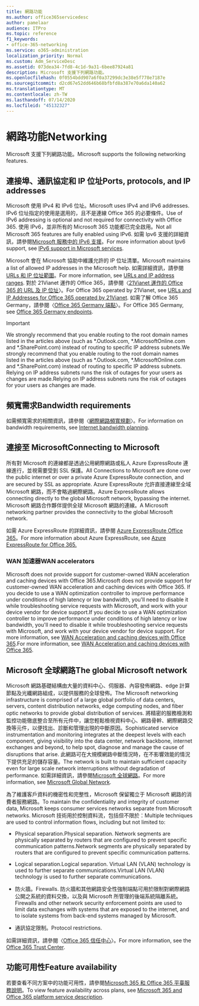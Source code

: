 ```yaml
---
title: 網路功能
ms.author: office365servicedesc
author: pamelaar
audience: ITPro
ms.topic: reference
f1_keywords:
- office-365-networking
ms.service: o365-administration
localization_priority: Normal
ms.custom: Adm_ServiceDesc
ms.assetid: 073dea34-7fd8-4c1d-9a31-6bee87924a81
description: Microsoft 支援下列網路功能。
ms.openlocfilehash: 0f0554bdd907a6f0a37299dc3e38e5f778e7187e
ms.sourcegitcommit: d2cd67e52dd646b68bfbfd8a387e70a6da140a62
ms.translationtype: MT
ms.contentlocale: zh-TW
ms.lasthandoff: 07/14/2020
ms.locfileid: "45132327"
---
```

# <a name="networking"></a><span data-ttu-id="080db-103">網路功能</span><span class="sxs-lookup"><span data-stu-id="080db-103">Networking</span></span>

<span data-ttu-id="080db-104">Microsoft 支援下列網路功能。</span><span class="sxs-lookup"><span data-stu-id="080db-104">Microsoft supports the following networking features.</span></span>
  
## <a name="ports-protocols-and-ip-addresses"></a><span data-ttu-id="080db-105">連接埠、通訊協定和 IP 位址</span><span class="sxs-lookup"><span data-stu-id="080db-105">Ports, protocols, and IP addresses</span></span>

<span data-ttu-id="080db-106">Microsoft 使用 IPv4 和 IPv6 位址。</span><span class="sxs-lookup"><span data-stu-id="080db-106">Microsoft uses IPv4 and IPv6 addresses.</span></span> <span data-ttu-id="080db-107">IPv6 位址指定的使用是選用的，且不是連線 Office 365 的必要條件。</span><span class="sxs-lookup"><span data-stu-id="080db-107">Use of IPv6 addressing is optional and not required for connectivity with Office 365.</span></span> <span data-ttu-id="080db-108">使用 IPv6，並非所有的 Microsoft 365 功能都已完全啟用。</span><span class="sxs-lookup"><span data-stu-id="080db-108">Not all Microsoft 365 features are fully enabled using IPv6.</span></span> <span data-ttu-id="080db-109">如需 Ipv6 支援的詳細資訊，請參閱[Microsoft 服務中的 IPv6 支援](https://docs.microsoft.com/office365/enterprise/ipv6-support)。</span><span class="sxs-lookup"><span data-stu-id="080db-109">For more information about Ipv6 support, see [IPv6 support in Microsoft services](https://docs.microsoft.com/office365/enterprise/ipv6-support).</span></span>
  
<span data-ttu-id="080db-110">Microsoft 會在 Microsoft 協助中維護允許的 IP 位址清單。</span><span class="sxs-lookup"><span data-stu-id="080db-110">Microsoft maintains a list of allowed IP addresses in the Microsoft help.</span></span> <span data-ttu-id="080db-111">如需詳細資訊，請參閱[URLs 和 IP 位址範圍](https://docs.microsoft.com/office365/enterprise/urls-and-ip-address-ranges)。</span><span class="sxs-lookup"><span data-stu-id="080db-111">For more information, see [URLs and IP address ranges](https://docs.microsoft.com/office365/enterprise/urls-and-ip-address-ranges).</span></span> <span data-ttu-id="080db-112">對於 21Vianet 運作的 Office 365，請參閱〈[21Vianet 運作的 Office 365 的 URL 及 IP 位址](https://docs.microsoft.com/office365/enterprise/managing-office-365-endpoints)〉。</span><span class="sxs-lookup"><span data-stu-id="080db-112">For Office 365 operated by 21Vianet, see [URLs and IP Addresses for Office 365 operated by 21Vianet](https://docs.microsoft.com/office365/enterprise/managing-office-365-endpoints).</span></span> <span data-ttu-id="080db-113">如需了解 Office 365 Germany，請參閱〈[Office 365 Germany 端點](https://support.office.com/article/Office-365-Germany-endpoints-8a113a50-0071-4155-bb8e-eba5a8dbd4c8)〉。</span><span class="sxs-lookup"><span data-stu-id="080db-113">For Office 365 Germany, see [Office 365 Germany endpoints](https://support.office.com/article/Office-365-Germany-endpoints-8a113a50-0071-4155-bb8e-eba5a8dbd4c8).</span></span>
  
> [!IMPORTANT]
> <span data-ttu-id="080db-114">We strongly recommend that you enable routing to the root domain names listed in the articles above (such as \*.Outlook.com, \*.MicrosoftOnline.com and \*.SharePoint.com) instead of routing to specific IP address subnets.</span><span class="sxs-lookup"><span data-stu-id="080db-114">We strongly recommend that you enable routing to the root domain names listed in the articles above (such as \*.Outlook.com, \*.MicrosoftOnline.com and \*.SharePoint.com) instead of routing to specific IP address subnets.</span></span> <span data-ttu-id="080db-115">Relying on IP address subnets runs the risk of outages for your users as changes are made.</span><span class="sxs-lookup"><span data-stu-id="080db-115">Relying on IP address subnets runs the risk of outages for your users as changes are made.</span></span> 
  
## <a name="bandwidth-requirements"></a><span data-ttu-id="080db-116">頻寬需求</span><span class="sxs-lookup"><span data-stu-id="080db-116">Bandwidth requirements</span></span>

<span data-ttu-id="080db-117">如需頻寬需求的相關資訊，請參閱〈[網際網路頻寬規劃](https://docs.microsoft.com/office365/enterprise/network-planning-and-performance)〉。</span><span class="sxs-lookup"><span data-stu-id="080db-117">For information on bandwidth requirements, see [Internet bandwidth planning](https://docs.microsoft.com/office365/enterprise/network-planning-and-performance).</span></span>
  
## <a name="connecting-to-microsoft"></a><span data-ttu-id="080db-118">連接至 Microsoft</span><span class="sxs-lookup"><span data-stu-id="080db-118">Connecting to Microsoft</span></span>

<span data-ttu-id="080db-119">所有對 Microsoft 的連線都是透過公用網際網路或私人 Azure ExpressRoute 連線進行，並視需要受到 SSL 保護。</span><span class="sxs-lookup"><span data-stu-id="080db-119">All Connections to Microsoft are done over the public internet or over a private Azure ExpressRoute connection, and are secured by SSL as appropriate.</span></span> <span data-ttu-id="080db-120">Azure ExpressRoute 允許直接連線至全域 Microsoft 網路，而不會略過網際網路。</span><span class="sxs-lookup"><span data-stu-id="080db-120">Azure ExpressRoute allows connecting directly to the global Microsoft network, bypassing the internet.</span></span> <span data-ttu-id="080db-121">Microsoft 網路合作夥伴提供全球 Microsoft 網路的連線。</span><span class="sxs-lookup"><span data-stu-id="080db-121">A Microsoft networking partner provides the connectivity to the global Microsoft network.</span></span>
  
<span data-ttu-id="080db-122">如需 Azure ExpressRoute 的詳細資訊，請參閱 [Azure ExpressRoute Office 365](https://aka.ms/expressrouteoffice365)。</span><span class="sxs-lookup"><span data-stu-id="080db-122">For more information about Azure ExpressRoute, see [Azure ExpressRoute for Office 365.](https://aka.ms/expressrouteoffice365)</span></span>
  
### <a name="wan-accelerators"></a><span data-ttu-id="080db-123">WAN 加速器</span><span class="sxs-lookup"><span data-stu-id="080db-123">WAN accelerators</span></span>

<span data-ttu-id="080db-124">Microsoft does not provide support for customer-owned WAN acceleration and caching devices with Office 365.</span><span class="sxs-lookup"><span data-stu-id="080db-124">Microsoft does not provide support for customer-owned WAN acceleration and caching devices with Office 365.</span></span> <span data-ttu-id="080db-125">If you decide to use a WAN optimization controller to improve performance under conditions of high latency or low bandwidth, you'll need to disable it while troubleshooting service requests with Microsoft, and work with your device vendor for device support.</span><span class="sxs-lookup"><span data-stu-id="080db-125">If you decide to use a WAN optimization controller to improve performance under conditions of high latency or low bandwidth, you'll need to disable it while troubleshooting service requests with Microsoft, and work with your device vendor for device support.</span></span> <span data-ttu-id="080db-126">For more information, see [WAN Acceleration and caching devices with Office 365](https://support.microsoft.com/help/2690045/using-third-party-network-devices-or-solutions-with-office-365).</span><span class="sxs-lookup"><span data-stu-id="080db-126">For more information, see [WAN Acceleration and caching devices with Office 365](https://support.microsoft.com/help/2690045/using-third-party-network-devices-or-solutions-with-office-365).</span></span>
  
## <a name="the-global-microsoft-network"></a><span data-ttu-id="080db-127">Microsoft 全球網路</span><span class="sxs-lookup"><span data-stu-id="080db-127">The global Microsoft network</span></span>

<span data-ttu-id="080db-128">Microsoft 網路基礎結構由大量的資料中心、伺服器、內容發佈網路、edge 計算節點及光纖網路組成，以提供服務的全球發佈。</span><span class="sxs-lookup"><span data-stu-id="080db-128">The Microsoft networking infrastructure is comprised of a large global portfolio of data centers, servers, content distribution networks, edge computing nodes, and fiber optic networks to provide global distribution of services.</span></span> <span data-ttu-id="080db-129">將精密的服務檢測和監控功能徹底整合至所有元件中，讓您輕鬆檢視資料中心、網路骨幹、網際網路交換等元件，以便找出、診斷和管理出現的中斷原因。</span><span class="sxs-lookup"><span data-stu-id="080db-129">Sophisticated service instrumentation and monitoring integrates at the deepest levels with each component, giving visibility into the data center, network backbone, internet exchanges and beyond, to help spot, diagnose and manage the cause of disruptions that arise.</span></span> <span data-ttu-id="080db-130">此網路可在大規模網路中斷情況時，在不影響效能的情況下提供充足的儲存容量。</span><span class="sxs-lookup"><span data-stu-id="080db-130">The network is built to maintain sufficient capacity even for large scale network interruptions without degradation of performance.</span></span> <span data-ttu-id="080db-131">如需詳細資訊，請參閱[Microsoft 全球網路](https://docs.microsoft.com/azure/networking/microsoft-global-network)。</span><span class="sxs-lookup"><span data-stu-id="080db-131">For more information, see [Microsoft Global Network](https://docs.microsoft.com/azure/networking/microsoft-global-network).</span></span> 
  
<span data-ttu-id="080db-132">為了維護客戶資料的機密性和完整性，Microsoft 保留獨立于 Microsoft 網路的消費者服務網路。</span><span class="sxs-lookup"><span data-stu-id="080db-132">To maintain the confidentiality and integrity of customer data, Microsoft keeps consumer services networks separate from Microsoft networks.</span></span> <span data-ttu-id="080db-133">Microsoft 技術用於控制資料流，包括但不限於：</span><span class="sxs-lookup"><span data-stu-id="080db-133">Multiple techniques are used to control information flows, including but not limited to:</span></span>
  
- <span data-ttu-id="080db-134">Physical separation.</span><span class="sxs-lookup"><span data-stu-id="080db-134">Physical separation.</span></span> <span data-ttu-id="080db-135">Network segments are physically separated by routers that are configured to prevent specific communication patterns.</span><span class="sxs-lookup"><span data-stu-id="080db-135">Network segments are physically separated by routers that are configured to prevent specific communication patterns.</span></span>
    
- <span data-ttu-id="080db-136">Logical separation.</span><span class="sxs-lookup"><span data-stu-id="080db-136">Logical separation.</span></span> <span data-ttu-id="080db-137">Virtual LAN (VLAN) technology is used to further separate communications.</span><span class="sxs-lookup"><span data-stu-id="080db-137">Virtual LAN (VLAN) technology is used to further separate communications.</span></span>
    
- <span data-ttu-id="080db-138">防火牆。</span><span class="sxs-lookup"><span data-stu-id="080db-138">Firewalls.</span></span> <span data-ttu-id="080db-139">防火牆和其他網路安全性強制端點可用於限制對網際網路公開之系統的資料交換，以及與 Microsoft 所管理的後端系統隔離系統。</span><span class="sxs-lookup"><span data-stu-id="080db-139">Firewalls and other network security enforcement points are used to limit data exchanges with systems that are exposed to the internet, and to isolate systems from back-end systems managed by Microsoft.</span></span> 
    
- <span data-ttu-id="080db-140">通訊協定限制。</span><span class="sxs-lookup"><span data-stu-id="080db-140">Protocol restrictions.</span></span>
    
<span data-ttu-id="080db-141">如需詳細資訊，請參閱〈[Office 365 信任中心](https://www.microsoft.com/trust-center)〉。</span><span class="sxs-lookup"><span data-stu-id="080db-141">For more information, see the [Office 365 Trust Center](https://www.microsoft.com/trust-center).</span></span> 
  
## <a name="feature-availability"></a><span data-ttu-id="080db-142">功能可用性</span><span class="sxs-lookup"><span data-stu-id="080db-142">Feature availability</span></span>

<span data-ttu-id="080db-143">若要查看不同方案中的功能可用性，請參閱[Microsoft 365 和 Office 365 平臺服務說明](office-365-platform-service-description.md)。</span><span class="sxs-lookup"><span data-stu-id="080db-143">To view feature availability across plans, see [Microsoft 365 and Office 365 platform service description](office-365-platform-service-description.md).</span></span>
  

